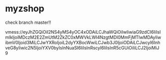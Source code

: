 # myzshop
check branch master!!

vmess://eyJhZGQiOiI2NS4yMS4yOC4xODAiLCJhaWQiOiIwIiwiaG9zdCI6IiIsImlkIjoiMDczM2E2ZmUtM2ZkZC0xMWVkLWI4NzgtMDI0MmFjMTIwMDAyIiwibmV0Ijoid3MiLCJwYXRoIjoiL2dyYXBocWwiLCJwb3J0IjoiODAiLCJwcyI6InhveG8yIiwic2N5IjoiYXV0byIsInNuaSI6IiIsInRscyI6IiIsInR5cGUiOiIiLCJ2IjoiMiJ9
